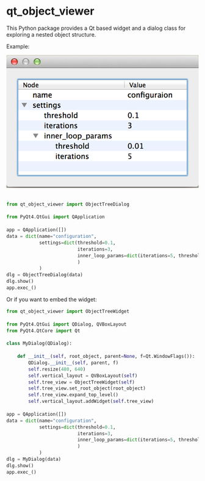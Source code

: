 # qt_object_viewer

This Python package provides a Qt based widget and a dialog class for exploring a
nested object structure.

Example:

![Image](https://github.com/uweschmitt/qt_object_viewer/raw/master/screenshot.png)

```python

from qt_object_viewer import ObjectTreeDialog

from PyQt4.QtGui import QApplication

app = QApplication([])
data = dict(name="configuration",
            settings=dict(threshold=0.1,
                          iterations=3,
                          inner_loop_params=dict(iterations=5, threshold=.01)
                          )
            )
dlg = ObjectTreeDialog(data)
dlg.show()
app.exec_()
```

Or if you want to embed the widget:

```python
from qt_object_viewer import ObjectTreeWidget

from PyQt4.QtGui import QDialog, QVBoxLayout
from PyQt4.QtCore import Qt

class MyDialog(QDialog):

    def __init__(self, root_object, parent=None, f=Qt.WindowFlags()):
        QDialog.__init__(self, parent, f)
        self.resize(480, 640)
        self.vertical_layout = QVBoxLayout(self)
        self.tree_view = ObjectTreeWidget(self)
        self.tree_view.set_root_object(root_object)
        self.tree_view.expand_top_level()
        self.vertical_layout.addWidget(self.tree_view)

app = QApplication([])
data = dict(name="configuration",
            settings=dict(threshold=0.1,
                          iterations=3,
                          inner_loop_params=dict(iterations=5, threshold=.01)
                          )
            )
dlg = MyDialog(data)
dlg.show()
app.exec_()
```
